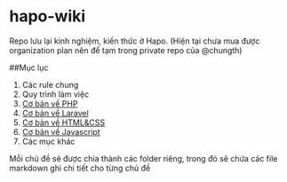 # hapo-wiki

Repo lưu lại kinh nghiệm, kiến thức ở Hapo. 
(Hiện tại chưa mua được organization plan nên để tạm trong private repo của @chungth) 

##Mục lục
1. Các rule chung
2. Quy trình làm việc
3. [Cơ bản về PHP](php.md)
3. [Cơ bản về Laravel](laravel.md) 
4. [Cơ bản về HTML&CSS](css.md)
5. [Cơ bản về Javascript](javascript.md) 
6. Các mục khác

Mỗi chủ đề sẽ được chia thành các folder riêng, trong đó sẽ chứa các file markdown ghi chi tiết cho từng chủ đề
